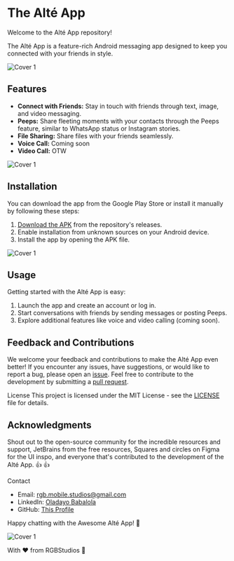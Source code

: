 # The Alté App
Welcome to the Alté App repository!

The Alté App is a feature-rich Android messaging app designed to keep you connected with your friends in style.

![Cover 1](https://github.com/cooncudee/Alte/raw/master/assests/cover1.png)

## Features
- **Connect with Friends:** Stay in touch with friends through text, image, and video messaging.
- **Peeps:** Share fleeting moments with your contacts through the Peeps feature, similar to WhatsApp status or Instagram stories.
- **File Sharing:** Share files with your friends seamlessly.
- **Voice Call:** Coming soon
- **Video Call:** OTW

![Cover 1](https://github.com/cooncudee/Alte/raw/master/assests/onboarding1.png)

## Installation
You can download the app from the Google Play Store or install it manually by following these steps:

1. [Download the APK](https://github.com/cooncudee/Alte/raw/master/app/release/Alte1.0.0.apk) from the repository's releases.
1. Enable installation from unknown sources on your Android device.
1. Install the app by opening the APK file.

![Cover 1](https://github.com/cooncudee/Alte/raw/master/assests/cover2.png)

## Usage
Getting started with the Alté App is easy:

1. Launch the app and create an account or log in.
1. Start conversations with friends by sending messages or posting Peeps.
1. Explore additional features like voice and video calling (coming soon).

## Feedback and Contributions
We welcome your feedback and contributions to make the Alté App even better! If you encounter any issues, have suggestions, or would like to report a bug, please open an [issue](https://github.com/cooncudee/Alte/issues).
Feel free to contribute to the development by submitting a [pull request](https://github.com/cooncudee/Alte/pulls).

License
This project is licensed under the MIT License - see the [LICENSE](/LICENSE.md) file for details.

## Acknowledgments
Shout out to the open-source community for the incredible resources and support, JetBrains from the free resources, Squares and circles on Figma for the UI inspo, and everyone that's contributed to the development of the Alté App. :+1: :+1:

Contact
- Email: rgb.mobile.studios@gmail.com
- LinkedIn: [Oladayo Babalola](https://linkedin.com/in/oladayo-babalola-spt/)
- GitHub: [This Profile](https://github.com/cooncudee/)

Happy chatting with the Awesome Alté App! 🚀

![Cover 1](https://github.com/cooncudee/Alte/raw/master/assests/screens.png)


With ❤️ from RGBStudios 🎨
